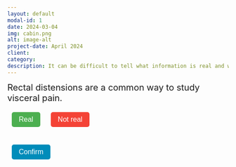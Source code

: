 ```yaml
---
layout: default
modal-id: 1
date: 2024-03-04
img: cabin.png
alt: image-alt
project-date: April 2024
client: 
category: 
description: It can be difficult to tell what information is real and what is fake, especially with the rise of AI-generated news and science content and clickbait marketing tactics. We present a few examples for you to read and decide whether the information is real or not real, underlining the importance of reading thoroughly about a topic before believing the first thing you hear!
---
```


<div class="statement">Rectal distensions are a common way to study visceral pain.</div>

<div class="button-group">
  <button class="real-btn" onclick="selectChoice('Real')">Real</button>
  <button class="not-real-btn" onclick="selectChoice('Not Real')">Not real</button>
</div>

<button class="confirm-btn" onclick="confirmChoice()">Confirm</button>

<div id="answer" class="answer">
  <strong>Real.</strong> The study explored whether a brief relaxation exercise could influence placebo or nocebo effects in visceral pain induced by rectal balloon distension. Participants received neutral saline infusions after either performing relaxation exercises or no relaxation, combined with positive, negative, or neutral treatment suggestions. Results showed that relaxation enhanced placebo responses (reduced visceral pain from positive suggestions) but did not significantly alter nocebo responses. This indicates that relaxation exercises could boost positive psychological influences specifically in managing visceral pain. 
  [DOI: 10.3389/fpsyt.2019.00144](https://doi.org/10.3389/fpsyt.2019.00144)
</div>

<style>
.statement {
  font-size: 20px;
  margin-bottom: 20px;
}
.button-group {
  margin-bottom: 20px;
}
button {
  font-size: 16px;
  padding: 8px 16px;
  margin: 0 10px;
  cursor: pointer;
  border: none;
  color: white;
  border-radius: 5px;
}
.real-btn { background-color: #4CAF50; }
.not-real-btn { background-color: #f44336; }
.confirm-btn { background-color: #008CBA; margin-top: 20px; }
.answer {
  font-size: 16px;
  display: none;
  margin-top: 20px;
  padding: 15px;
  border-radius: 8px;
  background-color: #e0f7fa;
  max-width: 700px;
  margin-left: auto;
  margin-right: auto;
}
</style>

<script>
let userChoice = null;

function selectChoice(choice) {
  userChoice = choice;
  document.querySelectorAll('.button-group button').forEach(btn => btn.style.opacity = '0.6');
  event.target.style.opacity = '1';
}

function confirmChoice() {
  if (userChoice) {
    document.getElementById('answer').style.display = 'block';
  } else {
    alert("Please select an option first.");
  }
}
</script>
